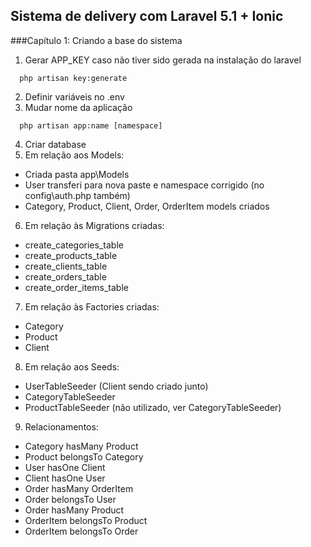 ## Sistema de delivery com Laravel 5.1 + Ionic

###Capítulo 1: Criando a base do sistema

1. Gerar APP_KEY caso não tiver sido gerada na instalação do laravel
  ```
    php artisan key:generate
  ```
2. Definir variáveis no .env
3. Mudar nome da aplicação 
  ```
    php artisan app:name [namespace]
  ```
4. Criar database
5. Em relação aos Models:
  - Criada pasta app\Models 
  - User transferi para nova paste e namespace corrigido (no config\auth.php também)
  - Category, Product, Client, Order, OrderItem models criados
6. Em relação às Migrations criadas:
  - create_categories_table
  - create_products_table
  - create_clients_table
  - create_orders_table
  - create_order_items_table
7. Em relação às Factories criadas:
  - Category
  - Product
  - Client
8. Em relação aos Seeds:
  - UserTableSeeder (Client sendo criado junto)
  - CategoryTableSeeder
  - ProductTableSeeder (não utilizado, ver CategoryTableSeeder)
9. Relacionamentos:
  - Category hasMany Product
  - Product belongsTo Category
  - User hasOne Client
  - Client hasOne User
  - Order hasMany OrderItem
  - Order belongsTo User
  - Order hasMany Product
  - OrderItem belongsTo Product
  - OrderItem belongsTo Order

